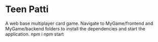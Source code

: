 # Teen Patti
A web base multiplayer card game. 
Navigate to MyGame/frontend and MyGame/backend folders to install the dependencies and start the application.
npm i 
npm start
